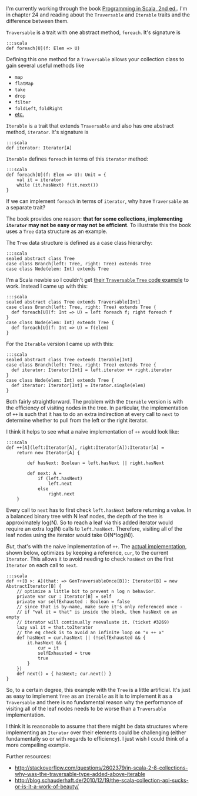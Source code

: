 
<!--

# Scala: What's the difference between Traversable and Iterable?

-->

I'm currently working through the book [Programming in Scala, 2nd
ed.](http://www.artima.com/shop/programming_in_scala_2ed).  I'm in chapter 24
and reading about the `Traversable` and `Iterable` traits and the difference
between them.

`Traversable` is a trait with one abstract method, `foreach`.  It's signature is

    :::scala
    def foreach[U](f: Elem => U)

Defining this one method for a `Traversable` allows your collection class to
gain several useful methods like

* `map`
* `flatMap`
* `take`
* `drop`
* `filter`
* `foldLeft`, `foldRight`
* [etc.](http://www.scala-lang.org/api/current/index.html#scala.collection.Traversable)

`Iterable` is a trait that extends `Traversable` and also has one abstract
method, `iterator`. It's signature is

    :::scala
    def iterator: Iterator[A]

`Iterable` defines `foreach` in terms of this `iterator` method:

    :::scala
    def foreach[U](f: Elem => U): Unit = {
        val it = iterator
        while (it.hasNext) f(it.next())
    }

If we can implement `foreach` in terms of `iterator`, why have `Traversable` as
a separate trait?

The book provides one reason: **that for some collections, implementing
`iterator` may not be easy or may not be efficient**. To illustrate this the
book uses a `Tree` data structure as an example.

The `Tree` data structure is defined as a case class hierarchy:

    :::scala
    sealed abstract class Tree
    case class Branch(left: Tree, right: Tree) extends Tree
    case class Node(elem: Int) extends Tree

I'm a Scala newbie so I couldn't get [their `Traversable` `Tree` code
example](http://booksites.artima.com/programming_in_scala_2ed/examples/html/ch24.html#sec3)
to work. Instead I came up with this:

    :::scala
    sealed abstract class Tree extends Traversable[Int]
    case class Branch(left: Tree, right: Tree) extends Tree {
      def foreach[U](f: Int => U) = left foreach f; right foreach f
    }
    case class Node(elem: Int) extends Tree {
      def foreach[U](f: Int => U) = f(elem)
    }

For the `Iterable` version I came up with this:

    :::scala
    sealed abstract class Tree extends Iterable[Int]
    case class Branch(left: Tree, right: Tree) extends Tree {
      def iterator: Iterator[Int] = left.iterator ++ right.iterator
    }
    case class Node(elem: Int) extends Tree {
      def iterator: Iterator[Int] = Iterator.single(elem)
    }

Both fairly straightforward. The problem with the `Iterable` version is
with the efficiency of visiting nodes in the tree. In particular, the
implementation of `++` is such that it has to do an extra indirection at every
call to `next` to determine whether to pull from the left or the right iterator.

I think it helps to see what a naive implementation of `++` would look like:

    :::scala
    def ++[A](left:Iterator[A], right:Iterator[A]):Iterator[A] =
        return new Iterator[A] {

            def hasNext: Boolean = left.hasNext || right.hasNext

            def next: A =
                if (left.hasNext)
                    left.next
                else
                    right.next
        }

Every call to `next` has to first check `left.hasNext` before returning a value.
In a balanced binary tree with N leaf nodes, the depth of the tree is
approximately log(N). So to reach a leaf via this added iterator would require
an extra log(N) calls to `left.hasNext`.  Therefore, visiting all of the leaf
nodes using the iterator would take O(N\*log(N)).

*But*, that's with the naive implementation of `++`. The [actual
implementation](https://github.com/scala/scala/blob/v2.10.3/src/library/scala/collection/Iterator.scala#L341),
shown below, optimizes by keeping a reference, `cur`, to the current `Iterator`.
This allows it to avoid needing to check `hasNext` on the first `Iterator` on
each call to `next`.

    :::scala
    def ++[B >: A](that: => GenTraversableOnce[B]): Iterator[B] = new AbstractIterator[B] {
        // optimize a little bit to prevent n log n behavior.
        private var cur : Iterator[B] = self
        private var selfExhausted : Boolean = false
        // since that is by-name, make sure it's only referenced once -
        // if "val it = that" is inside the block, then hasNext on an empty
        // iterator will continually reevaluate it. (ticket #3269)
        lazy val it = that.toIterator
        // the eq check is to avoid an infinite loop on "x ++ x"
        def hasNext = cur.hasNext || (!selfExhausted && {
            it.hasNext && {
                cur = it
                selfExhausted = true
                true
            }
        })
        def next() = { hasNext; cur.next() }
    }

So, to a certain degree, this example with the `Tree` is a little artificial.
It's just as easy to implement `Tree` as an `Iterable` as it is to implement it
as a `Traversable` and there is no fundamental reason why the performance of
visiting all of the leaf nodes needs to be worse than a `Traversable`
implementation.

I think it is reasonable to assume that there might be data structures where
implementing an `Iterator` over their elements could be challenging (either
fundamentally so or with regards to efficiency). I just wish I could think of a
more compelling example.

Further resources:

* <http://stackoverflow.com/questions/2602379/in-scala-2-8-collections-why-was-the-traversable-type-added-above-iterable>
* <http://blog.schauderhaft.de/2010/12/19/the-scala-collection-api-sucks-or-is-it-a-work-of-beauty/>
